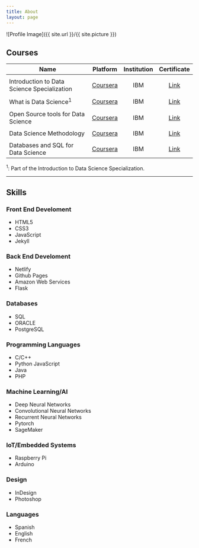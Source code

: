 ```yaml
---
title: About
layout: page
---
```

![Profile Image]({{ site.url }}/{{ site.picture }})

<p></p>

<h2>Courses</h2>

|Name|Platform|Institution|Certificate|
|----|:------:|:---------:|:---------:|
| | | | |
|Introduction to Data Science Specialization|[Coursera](https://www.coursera.org/specializations/introduction-data-science)|IBM|[Link](https://www.coursera.org/account/accomplishments/specialization/certificate/K8XM9QNNUXZJ?utm_medium=certificate&utm_source=link&utm_campaign=copybutton_certificate&utm_term=long)|
| | | | |
|What is Data Science<sup>1</sup>|[Coursera](https://www.coursera.org/learn/what-is-datascience)|IBM|[Link](https://www.coursera.org/account/accomplishments/certificate/FGDLUSD779NC)|
| | | | |
|Open Source tools for Data Science|[Coursera](https://www.coursera.org/learn/open-source-tools-for-data-science)|IBM|[Link](https://www.coursera.org/account/accomplishments/certificate/UEP9DW6WD2MH)|
| | | | |
|Data Science Methodology|[Coursera](https://www.coursera.org/learn/data-science-methodology)|IBM|[Link](https://www.coursera.org/account/accomplishments/certificate/M35Q4V7XYAFB)|
| | | | |
|Databases and SQL for Data Science|[Coursera](https://www.coursera.org/learn/sql-data-science)|IBM|[Link](https://www.coursera.org/account/accomplishments/certificate/TAHWJVB9V4SR)|
<sup>1</sup>: Part of the Introduction to Data Science Specialization.

---

<h2>Skills</h2>

<h3>Front End Develoment</h3>
<ul class="skill-list">
	<li>HTML5</li>
	<li>CSS3</li>
	<li>JavaScript</li>
	<li>Jekyll</li>
</ul>

<h3>Back End Develoment</h3>
<ul class="skill-list">
	<li>Netlify</li>
	<li>Github Pages</li>
	<li>Amazon Web Services</li>
	<li>Flask</li>
</ul>

<h3>Databases</h3>
<ul class="skill-list">
	<li>SQL</li>
	<li>ORACLE</li>
	<li>PostgreSQL</li>
</ul>

<h3>Programming Languages</h3>
<ul class="skill-list">
	<li>C/C++</li>
	<li>Python JavaScript</li>
	<li>Java</li>
	<li>PHP</li>
</ul>

<h3>Machine Learning/AI</h3>
<ul class="skill-list">
	<li>Deep Neural Networks</li>
	<li>Convolutional Neural Networks</li>
	<li>Recurrent Neural Networks</li>
	<li>Pytorch</li>
	<li>SageMaker</li>
</ul>

<h3>IoT/Embedded Systems</h3>
<ul class="skill-list">
	<li>Raspberry Pi</li>
	<li>Arduino</li>
</ul>

<h3>Design</h3>
<ul class="skill-list">
	<li>InDesign</li>
	<li>Photoshop</li>
</ul>

<h3>Languages</h3>
<ul class="skill-list">
	<li>Spanish</li>
	<li>English</li>
	<li>French</li>
</ul>
